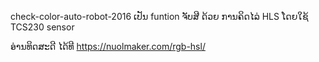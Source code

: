 check-color-auto-robot-2016
ເປັນ funtion ຈັບສີ ດ້ວຍ ການຄິດໄລ່ HLS ໂດຍໃຊ້  TCS230 sensor

ອ່ານທິດສະດີ ໄດ້ທີ  https://nuolmaker.com/rgb-hsl/
